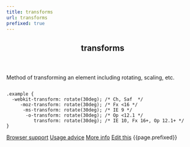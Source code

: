 ```yaml
---
title: transforms
url: transforms
prefixed: true
---
```


<article id="transforms" class="feature prefix-{{page.prefixed}}">
	<header class="feature__header">
		<h2>transforms</h2>
	</header>
	<p class="feature__description">
		Method of transforming an element including rotating, scaling, etc.
	</p>
<pre class="feature__code"><code>
.example {
  -webkit-transform: rotate(30deg); /* Ch, Saf  */
     -moz-transform: rotate(30deg); /* Fx <16 */
      -ms-transform: rotate(30deg); /* IE 9 */
       -o-transform: rotate(30deg); /* Op <12.1 */
          transform: rotate(30deg); /* IE 10, Fx 16+, Op 12.1+ */
}
</code></pre>
	<footer class="feature__footer">
		<a href="http://caniuse.com/transforms">Browser support</a> 
		<a href="http://html5please.com/#transforms">Usage advice</a> 
		<a href="http://www.css3files.com/transform">More info</a> 
		<a href="https://github.com/davidhund/shouldiprefix/blob/master/_posts/{{page.date | date: "%Y-%m-%d"}}-{{page.title}}.md">Edit this</a> 
		<span class="feature__prefix">{{page.prefixed}}</span>
	</footer>
</article>
